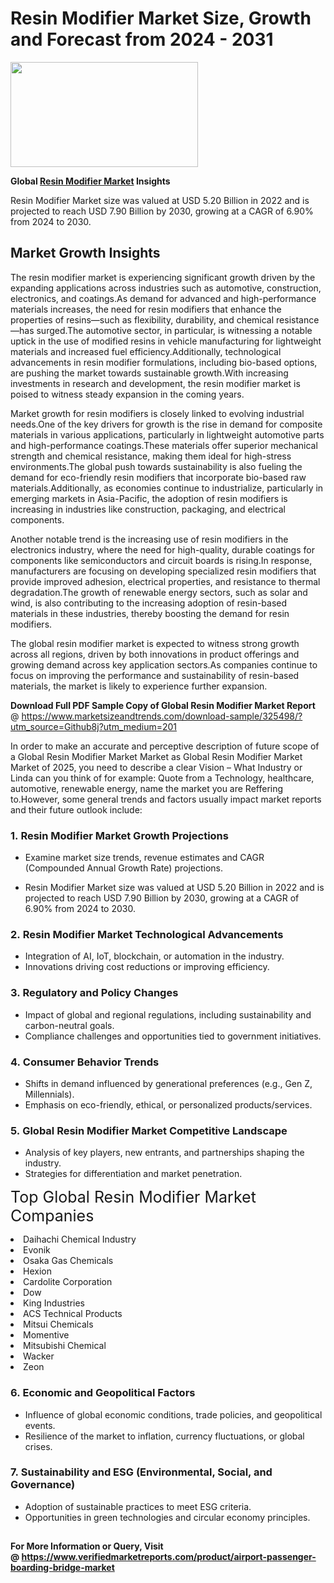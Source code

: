 <H1>Resin Modifier Market Size, Growth and Forecast from 2024 - 2031</H1><img class="aligncenter size-medium wp-image-584254" src="https://thirdeyenews.in/wp-content/uploads/2024/09/Global-Market-Research-300x168.jpeg" alt="" width="300" height="168" /><p><strong>Global&nbsp;<a href="https://www.marketsizeandtrends.com/download-sample/325498/?utm_source=Github8j?utm_medium=201">Resin Modifier Market</a> Insights</strong></p><p>Resin Modifier Market size was valued at USD 5.20 Billion in 2022 and is projected to reach USD 7.90 Billion by 2030, growing at a CAGR of 6.90% from 2024 to 2030.</p><p><h2>Market Growth Insights</h2> <p>The resin modifier market is experiencing significant growth driven by the expanding applications across industries such as automotive, construction, electronics, and coatings.As demand for advanced and high-performance materials increases, the need for resin modifiers that enhance the properties of resins—such as flexibility, durability, and chemical resistance—has surged.The automotive sector, in particular, is witnessing a notable uptick in the use of modified resins in vehicle manufacturing for lightweight materials and increased fuel efficiency.Additionally, technological advancements in resin modifier formulations, including bio-based options, are pushing the market towards sustainable growth.With increasing investments in research and development, the resin modifier market is poised to witness steady expansion in the coming years.</p> <p>Market growth for resin modifiers is closely linked to evolving industrial needs.One of the key drivers for growth is the rise in demand for composite materials in various applications, particularly in lightweight automotive parts and high-performance coatings.These materials offer superior mechanical strength and chemical resistance, making them ideal for high-stress environments.The global push towards sustainability is also fueling the demand for eco-friendly resin modifiers that incorporate bio-based raw materials.Additionally, as economies continue to industrialize, particularly in emerging markets in Asia-Pacific, the adoption of resin modifiers is increasing in industries like construction, packaging, and electrical components.</p> <p>Another notable trend is the increasing use of resin modifiers in the electronics industry, where the need for high-quality, durable coatings for components like semiconductors and circuit boards is rising.In response, manufacturers are focusing on developing specialized resin modifiers that provide improved adhesion, electrical properties, and resistance to thermal degradation.The growth of renewable energy sectors, such as solar and wind, is also contributing to the increasing adoption of resin-based materials in these industries, thereby boosting the demand for resin modifiers.</p> <p>The global resin modifier market is expected to witness strong growth across all regions, driven by both innovations in product offerings and growing demand across key application sectors.As companies continue to focus on improving the performance and sustainability of resin-based materials, the market is likely to experience further expansion.</p> <p><span class=""><strong>Download Full PDF Sample Copy of Global Resin Modifier Market Report</strong> @ <a href="https://www.marketsizeandtrends.com/download-sample/325498/?utm_source=Github8j?utm_medium=201" target="_blank">https://www.marketsizeandtrends.com/download-sample/325498/?utm_source=Github8j?utm_medium=201</a></span></p><p>In order to make an accurate and perceptive description of future scope of a Global&nbsp;Resin Modifier Market Market as Global&nbsp;Resin Modifier Market Market of 2025, you need to describe a clear Vision &ndash; What Industry or Linda can you think of for example: Quote from a Technology, healthcare, automotive, renewable energy, name the market you are Reffering to.However, some general trends and factors usually impact market reports and their future outlook include:</p><h3>1.&nbsp;<strong>Resin Modifier Market Growth Projections</strong></h3><ul><li>Examine market size trends, revenue estimates and CAGR (Compounded Annual Growth Rate) projections.</li><li><p>Resin Modifier Market size was valued at USD 5.20 Billion in 2022 and is projected to reach USD 7.90 Billion by 2030, growing at a CAGR of 6.90% from 2024 to 2030.</p></li></ul><h3>2.&nbsp;<strong>Resin Modifier Market Technological Advancements</strong></h3><ul><li>Integration of AI, IoT, blockchain, or automation in the industry.</li><li>Innovations driving cost reductions or improving efficiency.</li></ul><h3>3.&nbsp;<strong>Regulatory and Policy Changes</strong></h3><ul><li>Impact of global and regional regulations, including sustainability and carbon-neutral goals.</li><li>Compliance challenges and opportunities tied to government initiatives.</li></ul><h3>4.&nbsp;<strong>Consumer Behavior Trends</strong></h3><ul><li>Shifts in demand influenced by generational preferences (e.g., Gen Z, Millennials).</li><li>Emphasis on eco-friendly, ethical, or personalized products/services.</li></ul><h3>5.&nbsp;<strong>Global Resin Modifier Market Competitive Landscape</strong></h3><ul><li>Analysis of key players, new entrants, and partnerships shaping the industry.</li><li>Strategies for differentiation and market penetration.</li></ul><p data-pm-slice="1 1 []"><span style="color: inherit; font-family: inherit; font-size: 25px;">Top Global Resin Modifier Market Companies</span></p><div class="" data-test-id=""><p><li>Daihachi Chemical Industry</li><li> Evonik</li><li> Osaka Gas Chemicals</li><li> Hexion</li><li> Cardolite Corporation</li><li> Dow</li><li> King Industries</li><li> ACS Technical Products</li><li> Mitsui Chemicals</li><li> Momentive</li><li> Mitsubishi Chemical</li><li> Wacker</li><li> Zeon</li></p></div><h3>6.&nbsp;<strong>Economic and Geopolitical Factors</strong></h3><ul><li>Influence of global economic conditions, trade policies, and geopolitical events.</li><li>Resilience of the market to inflation, currency fluctuations, or global crises.</li></ul><h3>7.&nbsp;<strong>Sustainability and ESG (Environmental, Social, and Governance)</strong></h3><ul><li>Adoption of sustainable practices to meet ESG criteria.</li><li>Opportunities in green technologies and circular economy principles.</li></ul><h2><strong style="font-size: 14px;">For More Information or Query, Visit @&nbsp;</strong><a style="background-color: #ffffff; font-size: 14px;" href="https://www.marketsizeandtrends.com/report/resin-modifier-market/" target="_blank">https://www.verifiedmarketreports.com/product/airport-passenger-boarding-bridge-market</a></h2>